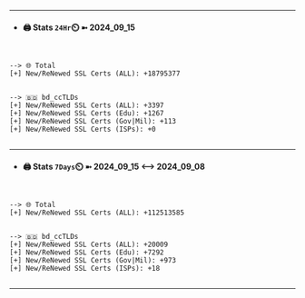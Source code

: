 

---
- #### 🖨️ **Stats** `24Hr`⏲️ ➼ 2024_09_15
```console


--> 🌐 Total
[+] New/ReNewed SSL Certs (ALL): +18795377


--> 🇧🇩 bd_ccTLDs
[+] New/ReNewed SSL Certs (ALL): +3397
[+] New/ReNewed SSL Certs (Edu): +1267
[+] New/ReNewed SSL Certs (Gov|Mil): +113
[+] New/ReNewed SSL Certs (ISPs): +0


```

---
- #### 🖨️ **Stats** `7Days`⏲️ ➼ 2024_09_15 <--> 2024_09_08
```console


--> 🌐 Total
[+] New/ReNewed SSL Certs (ALL): +112513585


--> 🇧🇩 bd_ccTLDs
[+] New/ReNewed SSL Certs (ALL): +20009
[+] New/ReNewed SSL Certs (Edu): +7292
[+] New/ReNewed SSL Certs (Gov|Mil): +973
[+] New/ReNewed SSL Certs (ISPs): +18


```

---


